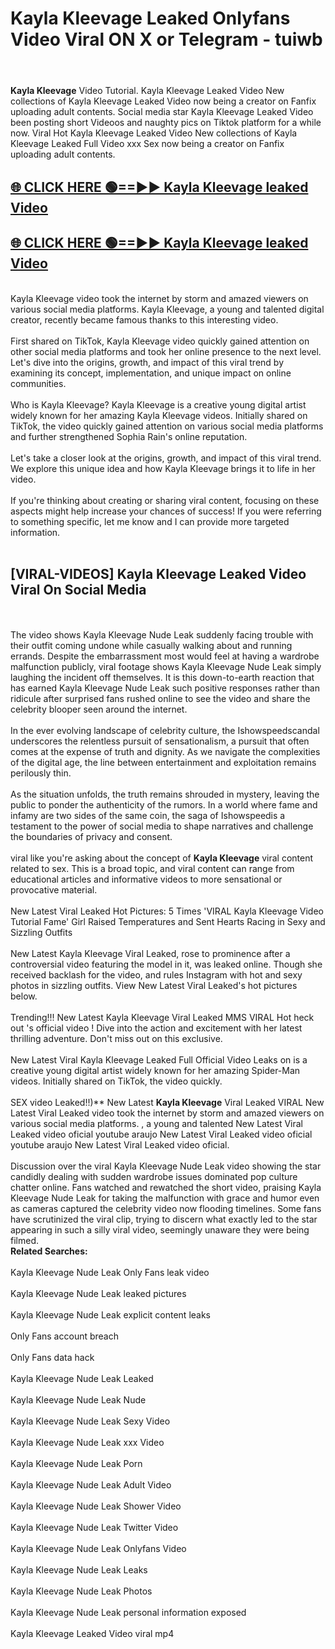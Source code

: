 <h1> Kayla Kleevage Leaked Onlyfans Video Viral ON X or Telegram - tuiwb </h1>

# 
<br>
<strong>Kayla Kleevage</strong> Video Tutorial. Kayla Kleevage Leaked Video New collections of  Kayla Kleevage Leaked Video now being a creator on Fanfix uploading adult contents. Social media star Kayla Kleevage Leaked Video been posting short Videoos and naughty pics on Tiktok platform for a while now. Viral Hot Kayla Kleevage Leaked Video New collections of Kayla Kleevage Leaked Full Video xxx Sex now being a creator on Fanfix uploading adult contents.
<br>

## [🌐 CLICK HERE 🟢==►► Kayla Kleevage leaked Video ](https://onlyclips.site?title=Kayla_Kleevage&ref=git)


## [🌐 CLICK HERE 🟢==►► Kayla Kleevage leaked Video ](https://onlyclips.site?title=Kayla_Kleevage&ref=git)

<br>
Kayla Kleevage video took the internet by storm and amazed viewers on various social media platforms. Kayla Kleevage, a young and talented digital creator, recently became famous thanks to this interesting video.
<br><br>
First shared on TikTok, Kayla Kleevage video quickly gained attention on other social media platforms and took her online presence to the next level. Let's dive into the origins, growth, and impact of this viral trend by examining its concept, implementation, and unique impact on online communities.
<br><br>
Who is Kayla Kleevage? Kayla Kleevage is a creative young digital artist widely known for her amazing Kayla Kleevage videos. Initially shared on TikTok, the video quickly gained attention on various social media platforms and further strengthened Sophia Rain's online reputation.
<br><br>
Let's take a closer look at the origins, growth, and impact of this viral trend. We explore this unique idea and how Kayla Kleevage brings it to life in her video.
<br><br>
If you're thinking about creating or sharing viral content, focusing on these aspects might help increase your chances of success! If you were referring to something specific, let me know and I can provide more targeted information.
<br><br>
<h2>[VIRAL-VIDEOS] Kayla Kleevage Leaked Video Viral On Social Media</h2>
<br><br>
The video shows Kayla Kleevage Nude Leak suddenly facing trouble with their outfit coming undone while casually walking about and running errands. Despite the embarrassment most would feel at having a wardrobe malfunction publicly, viral footage shows Kayla Kleevage Nude Leak simply laughing the incident off themselves. It is this down-to-earth reaction that has earned Kayla Kleevage Nude Leak such positive responses rather than ridicule after surprised fans rushed online to see the video and share the celebrity blooper seen around the internet.
<br><br>
In the ever evolving landscape of celebrity culture, the Ishowspeedscandal underscores the relentless pursuit of sensationalism, a pursuit that often comes at the expense of truth and dignity. As we navigate the complexities of the digital age, the line between entertainment and exploitation remains perilously thin.
<br><br>
As the situation unfolds, the truth remains shrouded in mystery, leaving the public to ponder the authenticity of the rumors. In a world where fame and infamy are two sides of the same coin, the saga of Ishowspeedis a testament to the power of social media to shape narratives and challenge the boundaries of privacy and consent.
<br><br>
viral like you're asking about the concept of <strong>Kayla Kleevage</strong> viral content related to sex. This is a broad topic, and viral content can range from educational articles and informative videos to more sensational or provocative material.
<br><br>
New Latest Viral Leaked Hot Pictures: 5 Times 'VIRAL Kayla Kleevage Video Tutorial Fame' Girl Raised Temperatures and Sent Hearts Racing in Sexy and Sizzling Outfits
<br><br>
New Latest Kayla Kleevage Viral Leaked, rose to prominence after a controversial video featuring the model in it, was leaked online. Though she received backlash for the video, and rules Instagram with hot and sexy photos in sizzling outfits. View New Latest Viral Leaked's hot pictures below.
<br><br>
Trending!!! New Latest Kayla Kleevage Viral Leaked MMS VIRAL Hot heck out 's official video ! Dive into the action and excitement with her latest thrilling adventure. Don't miss out on this exclusive.
<br><br>
New Latest Viral Kayla Kleevage Leaked Full Official Video Leaks on  is a creative young digital artist widely known for her amazing Spider-Man videos. Initially shared on TikTok, the video quickly.
<br><br>
SEX video Leaked!!)** New Latest <strong>Kayla Kleevage</strong> Viral Leaked VIRAL New Latest Viral Leaked video took the internet by storm and amazed viewers on various social media platforms. , a young and talented New Latest Viral Leaked video oficial youtube araujo New Latest Viral Leaked video oficial youtube araujo New Latest Viral Leaked video oficial.
<br><br>
Discussion over the viral Kayla Kleevage Nude Leak video showing the star candidly dealing with sudden wardrobe issues dominated pop culture chatter online. Fans watched and rewatched the short video, praising Kayla Kleevage Nude Leak for taking the malfunction with grace and humor even as cameras captured the celebrity video now flooding timelines. Some fans have scrutinized the viral clip, trying to discern what exactly led to the star appearing in such a silly viral video, seemingly unaware they were being filmed.
<br>
<strong>Related Searches:</strong>
<br><br>
Kayla Kleevage Nude Leak Only Fans leak video
<br><br>
Kayla Kleevage Nude Leak leaked pictures
<br><br>
Kayla Kleevage Nude Leak explicit content leaks
<br><br>
Only Fans account breach
<br><br>
Only Fans data hack
<br><br>
Kayla Kleevage Nude Leak Leaked
<br><br>
Kayla Kleevage Nude Leak Nude
<br><br>
Kayla Kleevage Nude Leak Sexy Video
<br><br>
Kayla Kleevage Nude Leak xxx Video
<br><br>
Kayla Kleevage Nude Leak Porn
<br><br>
Kayla Kleevage Nude Leak Adult Video
<br><br>
Kayla Kleevage Nude Leak Shower Video
<br><br>
Kayla Kleevage Nude Leak Twitter Video
<br><br>
Kayla Kleevage Nude Leak Onlyfans Video
<br><br>
Kayla Kleevage Nude Leak Leaks
<br><br>
Kayla Kleevage Nude Leak Photos
<br><br>
Kayla Kleevage Nude Leak personal information exposed
<br><br>
Kayla Kleevage Leaked Video viral mp4